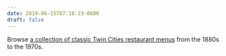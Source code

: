 ```yaml
---
date: 2019-06-15T07:18:23-0600
draft: false
---
```


Browse [a collection of classic Twin Cities restaurant menus](https://cdm17208.contentdm.oclc.org/digital/collection/Menus/search) from the 1880s to the 1970s.

